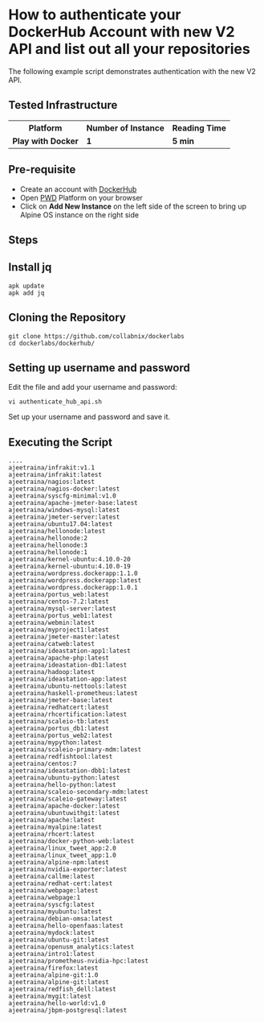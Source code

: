 # How to authenticate your DockerHub Account with new V2 API and list out all your repositories

The following example script demonstrates authentication with the new V2 API.

## Tested Infrastructure

<table class="tg">
  <tr>
    <th class="tg-yw4l"><b>Platform</b></th>
    <th class="tg-yw4l"><b>Number of Instance</b></th>
    <th class="tg-yw4l"><b>Reading Time</b></th>
    
  </tr>
  <tr>
    <td class="tg-yw4l"><b> Play with Docker</b></td>
    <td class="tg-yw4l"><b>1</b></td>
    <td class="tg-yw4l"><b>5 min</b></td>
    
  </tr>
  
</table>

## Pre-requisite

- Create an account with [DockerHub](https://hub.docker.com)
- Open [PWD](https://labs.play-with-docker.com/) Platform on your browser 
- Click on **Add New Instance** on the left side of the screen to bring up Alpine OS instance on the right side


## Steps

## Install jq

```
apk update
apk add jq
```

## Cloning the Repository

```
git clone https://github.com/collabnix/dockerlabs
cd dockerlabs/dockerhub/
```

## Setting up username and password

Edit the file and add your username and password:

```
vi authenticate_hub_api.sh
```

Set up your username and password and save it.

## Executing the Script

```
....
ajeetraina/infrakit:v1.1
ajeetraina/infrakit:latest
ajeetraina/nagios:latest
ajeetraina/nagios-docker:latest
ajeetraina/syscfg-minimal:v1.0
ajeetraina/apache-jmeter-base:latest
ajeetraina/windows-mysql:latest
ajeetraina/jmeter-server:latest
ajeetraina/ubuntu17.04:latest
ajeetraina/hellonode:latest
ajeetraina/hellonode:2
ajeetraina/hellonode:3
ajeetraina/hellonode:1
ajeetraina/kernel-ubuntu:4.10.0-20
ajeetraina/kernel-ubuntu:4.10.0-19
ajeetraina/wordpress.dockerapp:1.1.0
ajeetraina/wordpress.dockerapp:latest
ajeetraina/wordpress.dockerapp:1.0.1
ajeetraina/portus_web:latest
ajeetraina/centos-7.2:latest
ajeetraina/mysql-server:latest
ajeetraina/portus_web1:latest
ajeetraina/webmin:latest
ajeetraina/myproject1:latest
ajeetraina/jmeter-master:latest
ajeetraina/catweb:latest
ajeetraina/ideastation-app1:latest
ajeetraina/apache-php:latest
ajeetraina/ideastation-db1:latest
ajeetraina/hadoop:latest
ajeetraina/ideastation-app:latest
ajeetraina/ubuntu-nettools:latest
ajeetraina/haskell-prometheus:latest
ajeetraina/jmeter-base:latest
ajeetraina/redhatcert:latest
ajeetraina/rhcertification:latest
ajeetraina/scaleio-tb:latest
ajeetraina/portus_db1:latest
ajeetraina/portus_web2:latest
ajeetraina/mypython:latest
ajeetraina/scaleio-primary-mdm:latest
ajeetraina/redfishtool:latest
ajeetraina/centos:7
ajeetraina/ideastation-dbb1:latest
ajeetraina/ubuntu-python:latest
ajeetraina/hello-python:latest
ajeetraina/scaleio-secondary-mdm:latest
ajeetraina/scaleio-gateway:latest
ajeetraina/apache-docker:latest
ajeetraina/ubuntuwithgit:latest
ajeetraina/apache:latest
ajeetraina/myalpine:latest
ajeetraina/rhcert:latest
ajeetraina/docker-python-web:latest
ajeetraina/linux_tweet_app:2.0
ajeetraina/linux_tweet_app:1.0
ajeetraina/alpine-npm:latest
ajeetraina/nvidia-exporter:latest
ajeetraina/callme:latest
ajeetraina/redhat-cert:latest
ajeetraina/webpage:latest
ajeetraina/webpage:1
ajeetraina/syscfg:latest
ajeetraina/myubuntu:latest
ajeetraina/debian-omsa:latest
ajeetraina/hello-openfaas:latest
ajeetraina/mydock:latest
ajeetraina/ubuntu-git:latest
ajeetraina/openusm_analytics:latest
ajeetraina/intro1:latest
ajeetraina/prometheus-nvidia-hpc:latest
ajeetraina/firefox:latest
ajeetraina/alpine-git:1.0
ajeetraina/alpine-git:latest
ajeetraina/redfish_dell:latest
ajeetraina/mygit:latest
ajeetraina/hello-world:v1.0
ajeetraina/jbpm-postgresql:latest
```

